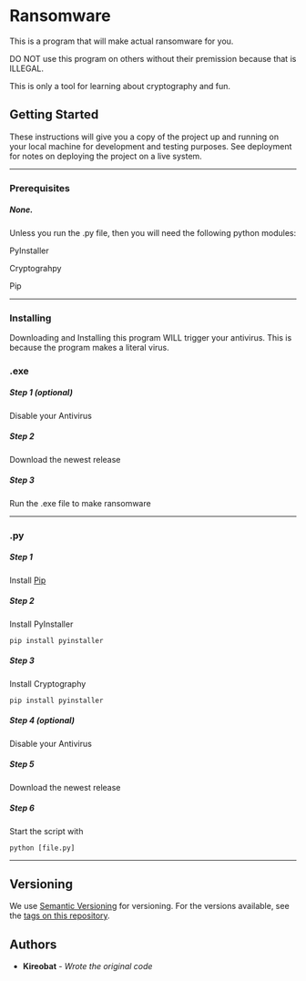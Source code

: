 # Ransomware

This is a program that will make actual ransomware for you.

DO NOT use this program on others without their premission because that is ILLEGAL.

This is only a tool for learning about cryptography and fun.

## Getting Started

These instructions will give you a copy of the project up and running on
your local machine for development and testing purposes. See deployment
for notes on deploying the project on a live system.
___
### Prerequisites

##### None. 

Unless you run the .py file, then you will need the following python modules:


PyInstaller

Cryptograhpy

Pip

___

### Installing

Downloading and Installing this program WILL trigger your antivirus. 
This is because the program makes a literal virus.

### .exe

##### Step 1 (optional)

Disable your Antivirus

##### Step 2

Download the newest release

##### Step 3

Run the .exe file to make ransomware

___

### .py

##### Step 1

Install [Pip](https://pip.pypa.io/en/stable/installation/)

##### Step 2

Install PyInstaller

    pip install pyinstaller

##### Step 3
Install Cryptography

    pip install pyinstaller

##### Step 4 (optional)

Disable your Antivirus

##### Step 5

Download the newest release

##### Step 6

Start the script with

    python [file.py]
    
___


## Versioning

We use [Semantic Versioning](http://semver.org/) for versioning. For the versions
available, see the [tags on this
repository](https://github.com/PurpleBooth/a-good-readme-template/tags).

## Authors

  - **Kireobat** - *Wrote the original code* 
